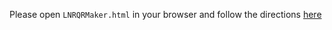 Please open `LNRQRMaker.html` in your browser and follow the directions [here](https://github.com/Lonero-Team/Lonero-ATM-Project/tree/main/Tutorials)
